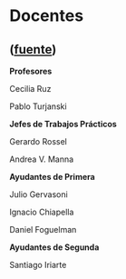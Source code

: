 # Docentes
([fuente](https://campus.exactas.uba.ar/course/view.php?id=1001&section=5))
---
**Profesores**

Cecilia Ruz

Pablo Turjanski

**Jefes de Trabajos Prácticos**

Gerardo Rossel

Andrea V. Manna  
  
 **Ayudantes de Primera**

Julio Gervasoni

Ignacio Chiapella

Daniel Foguelman

  
**Ayudantes de Segunda**

Santiago Iriarte

